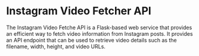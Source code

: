 # Instagram Video Fetcher API

The Instagram Video Fetche API is a Flask-based web service that provides an efficient way to fetch video information from Instagram posts. It provides an API endpoint that can be used to retrieve video details such as the filename, width, height, and video URLs.
